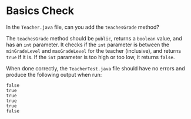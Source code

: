 # Basics Check

In the `Teacher.java` file, can you add the `teachesGrade` method?

The `teachesGrade` method should be `public`, returns a `boolean` value, and has an `int` parameter. It checks if the `int` parameter is between the `minGradeLevel` and `maxGradeLevel` for the teacher (inclusive), and returns `true` if it is. If the `int` parameter is too high or too low, it returns `false`.

When done correctly, the `TeacherTest.java` file should have no errors and produce the following output when run:

```
false
true
true
true
true
false
```